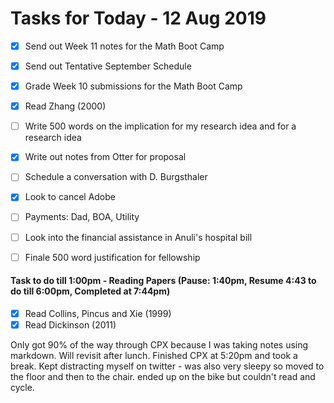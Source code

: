 # Tasks for Today - 12 Aug 2019

- [x] Send out Week 11 notes for the Math Boot Camp
- [x] Send out Tentative September Schedule
- [x] Grade Week 10 submissions for the Math Boot Camp



- [x] Read Zhang (2000)
- [ ] Write 500 words on the implication for my research idea and for a research idea



- [x] Write out notes from Otter for proposal

- [ ] Schedule a conversation with D. Burgsthaler

- [x] Look to cancel Adobe

- [ ] Payments: Dad, BOA, Utility

- [ ] Look into the financial assistance in Anuli's hospital bill

- [ ] Finale 500 word justification for fellowship

  

#### Task to do till 1:00pm - Reading Papers (Pause: 1:40pm, Resume 4:43 to do till 6:00pm, Completed at 7:44pm)

- [x] Read Collins, Pincus and Xie (1999)
- [x] Read Dickinson (2011)

Only got 90% of the way through CPX because I was taking notes using markdown. Will revisit after lunch. Finished CPX at 5:20pm and took a break. Kept distracting myself on twitter - was also very sleepy so moved to the floor and then to the chair. ended up on the bike but couldn't read and cycle.